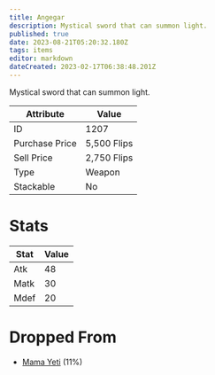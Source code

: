 ```yaml
---
title: Angegar
description: Mystical sword that can summon light.
published: true
date: 2023-08-21T05:20:32.180Z
tags: items
editor: markdown
dateCreated: 2023-02-17T06:38:48.201Z
---
```


Mystical sword that can summon light.

|Attribute|Value|
|-|-|
|ID|1207|
|Purchase Price|5,500 Flips|
|Sell Price|2,750 Flips|
|Type|Weapon|
|Stackable|No|

# Stats
|Stat|Value|
|-|-|
|Atk|48|
|Matk|30|
|Mdef|20|

# Dropped From
 * [Mama Yeti](/monsters/mama-yeti) (11%)
